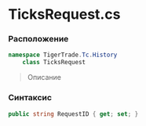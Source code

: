 
# TicksRequest.cs
### Расположение
```csharp
namespace TigerTrade.Tc.History  
    class TicksRequest
```

> Описание

### Синтаксис
```csharp
public string RequestID { get; set; }
```
